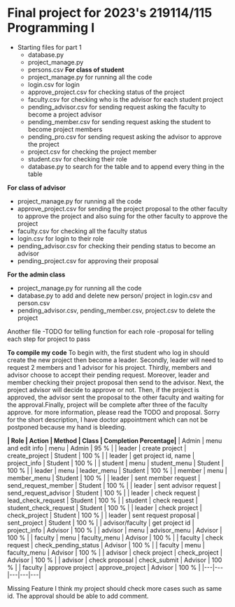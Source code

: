 # Final project for 2023's 219114/115 Programming I
* Starting files for part 1
  - database.py
  - project_manage.py
  - persons.csv
**For class of student**
  - project_manage.py for running all the code
  - login.csv for login 
  - approve_project.csv for checking status of the project
  - faculty.csv for checking who is the advisor for each student project
  - pending_advisor.csv for sending request asking the faculty to become a project advisor
  - pending_member.csv for sending request asking the student to become  project members
  - pending_pro.csv for sending request asking the advisor to approve the project
  - project.csv for checking the project member
  - student.csv for checking their role
  - database.py to search for the table and to append every thing in the table
  
**For class of advisor**
- project_manage.py for running all the code
- approve_project.csv for sending the project proposal to the other faculty to approve the project 
  and also suing for the other faculty to approve the project
- faculty.csv for checking all the faculty status 
- login.csv for login to their role
- pending_advisor.csv for checking their pending status to become an advisor
- pending_project.csv for approving their proposal 

**For the admin class**
- project_manage.py for running all the code
- database.py to add and delete new person/ project in login.csv and person.csv
- pending_advisor.csv, pending_member.csv, project.csv to delete the project

Another file
-TODO for telling function for each role
-proposal for telling each step for project to pass

**To compile my code** 
To begin with, the first student who log in should create the new project then become a leader.
Secondly, leader will need to request 2 members and 1 advisor for his project.
Thirdly, members and advisor choose to accept their pending request.
Moreover, leader and member checking their project proposal then send to the advisor.
Next, the project advisor will decide to approve or not.
Then, if the project is approved, the advisor sent the proposal to the other faculty 
and waiting for the approval.Finally, project will be complete after three of the faculty approve.
for more information, please read the TODO and proposal. Sorry for the short description, I have doctor appointment
which can not be postponed because my hand is bleeding.


**|  Role |  Action | Method  | Class |  Completion Percentage|**
| Admin  | menu and edit info | menu | Admin  | 95 % |
| leader  | create project  | create_project | Student  | 100 % |
| leader  | get project id, name  | project_info | Student  | 100 % |
| student  | menu  | student_menu | Student  | 100 % |
| leader  | menu  | leader_menu | Student  | 100 % |
| member | menu  | member_menu | Student | 100 % |
| leader  | sent member request  | send_request_member | Student | 100 % |
| leader  | sent advisor request  | send_request_advisor | Student | 100 % |
| leader  | check request  | lead_check_request | Student | 100 % |
| student  | check request  | student_check_request | Student | 100 % |
| leader  | check project  | check_project | Student | 100 % |
| leader  | sent request proposal | sent_project | Student | 100 % |
| advisor/faculty  | get project id  | project_info | Advisor | 100 % |
| advisor  | menu  | advisor_menu | Advisor | 100 % |
| faculty  | menu  | faculty_menu | Advisor | 100 % |
| faculty  | check request  | check_pending_status | Advisor | 100 % |
| faculty  | menu  | faculty_menu | Advisor | 100 % |
| advisor  | check project  | check_project | Advisor | 100 % |
| advisor  | check proposal  | check_submit | Advisor | 100 % |
| faculty  | approve project  | approve_project | Advisor | 100 % |
|---|---|---|---|---|

Missing Feature
I think my project should check more cases such as same id.
The approval should be able to add comment.
